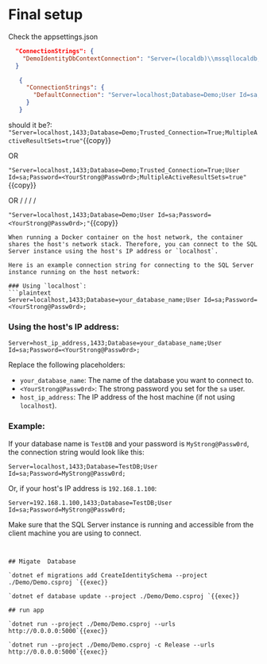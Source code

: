 # Final setup

Check the appsettings.json

```json
  "ConnectionStrings": {
    "DemoIdentityDbContextConnection": "Server=(localdb)\\mssqllocaldb;Database=Demo;Trusted_Connection=True;MultipleActiveResultSets=true"
  }
```

```json
   {
     "ConnectionStrings": {
       "DefaultConnection": "Server=localhost;Database=Demo;User Id=sa;Password=MyStrong@Passw0rd;"
     }
   }
```

should it be?:
`"Server=localhost,1433;Database=Demo;Trusted_Connection=True;MultipleActiveResultSets=true"`{{copy}}

OR

`"Server=localhost,1433;Database=Demo;Trusted_Connection=True;User Id=sa;Password=<YourStrong@Passw0rd>;MultipleActiveResultSets=true"`{{copy}}

OR  \/ \/  \/  \/

`"Server=localhost,1433;Database=Demo;User Id=sa;Password=<YourStrong@Passw0rd>;"`{{copy}}



```
When running a Docker container on the host network, the container shares the host's network stack. Therefore, you can connect to the SQL Server instance using the host's IP address or `localhost`.

Here is an example connection string for connecting to the SQL Server instance running on the host network:

### Using `localhost`:
```plaintext
Server=localhost,1433;Database=your_database_name;User Id=sa;Password=<YourStrong@Passw0rd>;
```

### Using the host's IP address:
```plaintext
Server=host_ip_address,1433;Database=your_database_name;User Id=sa;Password=<YourStrong@Passw0rd>;
```

Replace the following placeholders:
- `your_database_name`: The name of the database you want to connect to.
- `<YourStrong@Passw0rd>`: The strong password you set for the `sa` user.
- `host_ip_address`: The IP address of the host machine (if not using `localhost`).

### Example:
If your database name is `TestDB` and your password is `MyStrong@Passw0rd`, the connection string would look like this:

```plaintext
Server=localhost,1433;Database=TestDB;User Id=sa;Password=MyStrong@Passw0rd;
```

Or, if your host's IP address is `192.168.1.100`:

```plaintext
Server=192.168.1.100,1433;Database=TestDB;User Id=sa;Password=MyStrong@Passw0rd;
```

Make sure that the SQL Server instance is running and accessible from the client machine you are using to connect.
```


## Migate  Database

`dotnet ef migrations add CreateIdentitySchema --project ./Demo/Demo.csproj `{{exec}}

`dotnet ef database update --project ./Demo/Demo.csproj `{{exec}}

## run app

`dotnet run --project ./Demo/Demo.csproj --urls http://0.0.0.0:5000`{{exec}}

`dotnet run --project ./Demo/Demo.csproj -c Release --urls http://0.0.0.0:5000`{{exec}}
